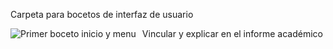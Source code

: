 Carpeta para bocetos de interfaz de usuario

<img src="\images\inicio_y_menu"
        alt="Primer boceto inicio y menu"
        style="float: left; margin-right: 10px;" />
        
Vincular y explicar en el informe académico
